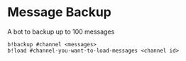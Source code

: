 # Message Backup
A bot to backup up to 100 messages

`b!backup #channel <messages>`\
`b!load #channel-you-want-to-load-messages <channel id>`